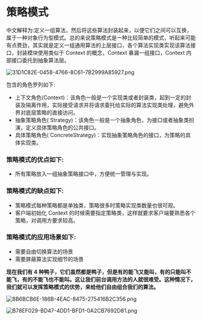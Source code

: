 # 策略模式

中文解释为:定义一组算法，然后将这些算法封装起来，以便它们之间可以互换，属于一种对象行为型模式。总的来说策略模式是一种比较简单的模式，听起来可能有点费劲，其实就是定义一组通用算法的上层接口，各个算法实现类实现该算法接口，封装模块使用类似于 Context 的概念，Context 暴漏一组接口，Context 内部接口委托到抽象算法层。

![31D1C82E-0458-4766-8C61-7B2999A85927.png](http://ww1.sinaimg.cn/large/9e58a4edly1gg80yialmgj20gn07e0tj.jpg)


包含的角色罗列如下:

- 上下文角色(Context)：该角色一般是一个实现类或者封装类，起到一定的封装及隔离作用，实际接受请求并将请求委托给实际的算法实现类处理，避免外界对底层策略的直接访问。
- 抽象策略角色( Strategy)：该角色一般是一个抽象角色，为接口或者抽象类扮演，定义具体策略角色的公共接口。
- 具体策略角色( ConcreteStrategy)：实现抽象策略角色的接口，为策略的具体实现类。


### 策略模式的优点如下:

- 所有策略放入一组抽象策略接口中，方便统一管理与实现。
### 策略模式的缺点如下:

- 策略模式每种策略都是单独类，策略很多时策略实现类数量也很可观。
- 客户端初始化 Context 的时候需要指定策略类，这样就要求客户端要熟悉各个策略，对调用方要求较高。


### 策略模式的应用场景如下:

- 需要自由切换算法的场景
- 需要屏蔽算法实现细节的场景


**现在我们有 4 种鸭子，它们虽然都是鸭子，但是有的能飞又能叫，有的只能叫不能飞，有的不能飞也不能叫。这让我们前台调用方法的人就很难受。这种情况下，我们就可以发挥策略模式的优势，来给他们自由组合我们的算法。**

![8B6BCB6E-186B-4EAC-8475-275416B2C356.png](http://ww1.sinaimg.cn/large/9e58a4edly1gg815egybfj20wd0cpdih.jpg)


![B78EF029-BD47-4DD1-BFD1-0A2CB7692D81.png](http://ww1.sinaimg.cn/large/9e58a4edly1gg820cyvo6j20to0hjq5g.jpg)